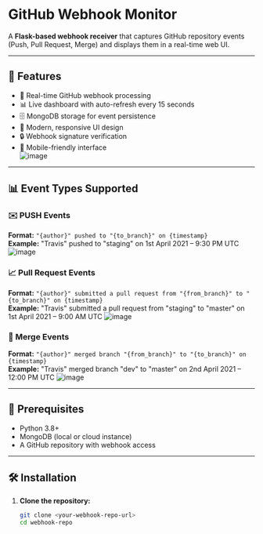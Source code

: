 # GitHub Webhook Monitor

A **Flask-based webhook receiver** that captures GitHub repository events (Push, Pull Request, Merge) and displays them in a real-time web UI.

---

## 🚀 Features

- 🔄 Real-time GitHub webhook processing  
- 📊 Live dashboard with auto-refresh every 15 seconds  
- 🗄️ MongoDB storage for event persistence  
- 🎨 Modern, responsive UI design  
- 🔒 Webhook signature verification  
- 📱 Mobile-friendly interface  
![image](https://github.com/user-attachments/assets/0ef5cc52-dbcc-4612-8822-695ab4c7b4a9)

---

## 📊 Event Types Supported

### ✉️ PUSH Events  
**Format:** `"{author}" pushed to "{to_branch}" on {timestamp}`  
**Example:** "Travis" pushed to "staging" on 1st April 2021 – 9:30 PM UTC
![image](https://github.com/user-attachments/assets/21b31654-c9f5-4ce8-8115-9168a4208786)


### 📈 Pull Request Events  
**Format:** `"{author}" submitted a pull request from "{from_branch}" to "{to_branch}" on {timestamp}`  
**Example:** "Travis" submitted a pull request from "staging" to "master" on 1st April 2021 – 9:00 AM UTC
![image](https://github.com/user-attachments/assets/2a47ffc5-e779-46b3-be6e-b77b6acae428)


### 🔄 Merge Events  
**Format:** `"{author}" merged branch "{from_branch}" to "{to_branch}" on {timestamp}`  
**Example:** "Travis" merged branch "dev" to "master" on 2nd April 2021 – 12:00 PM UTC
![image](https://github.com/user-attachments/assets/3b6721a1-1692-4222-bdd3-505cee90aa42)


---

## 🧰 Prerequisites

- Python 3.8+  
- MongoDB (local or cloud instance)  
- A GitHub repository with webhook access  

---

## 🛠️ Installation

1. **Clone the repository:**
   ```bash
   git clone <your-webhook-repo-url>
   cd webhook-repo
